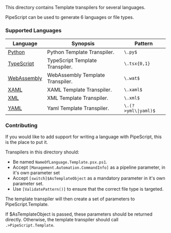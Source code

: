 This directory contains Template transpilers for several languages.

PipeScript can be used to generate 6 languages or file types.

### Supported Languages


|Language                                   |Synopsis                        |Pattern                |
|-------------------------------------------|--------------------------------|-----------------------|
|[Python](Python.Template.psx.ps1)          |Python Template Transpiler.     |```\.py$```            |
|[TypeScript](TypeScript.Template.psx.ps1)  |TypeScript Template Transpiler. |```\.tsx{0,1}```       |
|[WebAssembly](WebAssembly.Template.psx.ps1)|WebAssembly Template Transpiler.|```\.wat$```           |
|[XAML](XAML.Template.psx.ps1)              |XAML Template Transpiler.       |```\.xaml$```          |
|[XML](XML.Template.psx.ps1)                |XML Template Transpiler.        |```\.xml$```           |
|[YAML](YAML.Template.psx.ps1)              |Yaml Template Transpiler.       |```\.(?>yml\\|yaml)$```|



### Contributing

If you would like to add support for writing a language with PipeScript, this is the place to put it.

Transpilers in this directory should:
* Be named `NameOfLanguage.Template.psx.ps1`.
* Accept `[Management.Automation.CommandInfo]` as a pipeline parameter, in it's own parameter set
* Accept `[switch]$AsTemplateObject` as a mandatory parameter in it's own parameter set.
* Use `[ValidatePattern()]` to ensure that the correct file type is targeted.

The template transpiler will then create a set of parameters to PipeScript.Template.

If $AsTemplateObject is passed, these parameters should be returned directly.
Otherwise, the template transpiler should call ```.>PipeScript.Template```.




